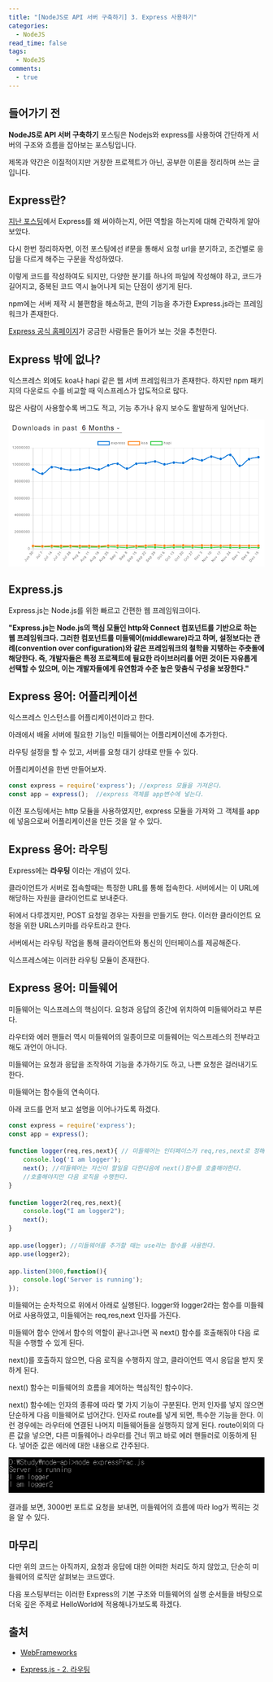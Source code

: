 ```yaml
---
title: "[NodeJS로 API 서버 구축하기] 3. Express 사용하기"
categories:
  - NodeJS
read_time: false
tags:
  - NodeJS
comments:
  - true
---
```


## 들어가기 전

__NodeJS로 API 서버 구축하기__ 포스팅은 Nodejs와 express를 사용하여 간단하게 서버의 구조와 흐름을 잡아보는 포스팅입니다.

제목과 약간은 이질적이지만 거창한 프로젝트가 아닌, 공부한 이론을 정리하며 쓰는 글입니다.

## Express란?

[지난 포스팅](https://sangwoo0727.github.io/nodejs/Nodejs-2_Nodeapi/)에서 Express를 왜 써야하는지, 어떤 역할을 하는지에 대해 간략하게 알아보았다.

다시 한번 정리하자면, 이전 포스팅에선 if문을 통해서 요청 url을 분기하고, 조건별로 응답을 다르게 해주는 구문을 작성하였다.

이렇게 코드를 작성하여도 되지만, 다양한 분기를 하나의 파일에 작성해야 하고, 코드가 길어지고, 중복된 코드 역시 늘어나게 되는 단점이 생기게 된다.

npm에는 서버 제작 시 불편함을 해소하고, 편의 기능을 추가한 Express.js라는 프레임워크가 존재한다.

[Express 공식 홈페이지](http://expressjs.com/ko/)가 궁금한 사람들은 들어가 보는 것을 추천한다.

## Express 밖에 없나?

익스프레스 외에도 koa나 hapi 같은 웹 서버 프레임워크가 존재한다. 하지만 npm 패키지의 다운로드 수를 비교할 때 익스프레스가 압도적으로 많다.

많은 사람이 사용할수록 버그도 적고, 기능 추가나 유지 보수도 활발하게 일어난다. 

![](/assets/img/Nodejs/20191219_1.png)



## Express.js

Express.js는 Node.js를 위한 빠르고 간편한 웹 프레임워크이다.

__"Express.js는 Node.js의 핵심 모듈인 http와 Connect 컴포넌트를 기반으로 하는 웹 프레임워크다. 그러한 컴포넌트를 미들웨어(middleware)라고 하며, 설정보다는 관례(convention over configuration)와 같은 프레임워크의 철학을 지탱하는 주춧돌에 해당한다. 즉, 개발자들은 특정 프로젝트에 필요한 라이브러리를 어떤 것이든 자유롭게 선택할 수 있으며, 이는 개발자들에게 유연함과 수준 높은 맞춤식 구성을 보장한다."__

## Express 용어: 어플리케이션

익스프레스 인스턴스를 어플리케이션이라고 한다.

아래에서 배울 서버에 필요한 기능인 미들웨어는 어플리케이션에 추가한다.

라우팅 설정을 할 수 있고, 서버를 요청 대기 상태로 만들 수 있다.

어플리케이션을 한번 만들어보자.

```javascript
const express = require('express'); //express 모듈을 가져온다.
const app = express();  //express 객체를 app변수에 넣는다.
```

이전 포스팅에서는 http 모듈을 사용하였지만, express 모듈을 가져와 그 객체를 app에 넣음으로써 어플리케이션을 만든 것을 알 수 있다.


## Express 용어: 라우팅

Express에는 __라우팅__ 이라는 개념이 있다.

클라이언트가 서버로 접속할때는 특정한 URL를 통해 접속한다. 서버에서는 이 URL에 해당하는 자원을 클라이언트로 보내준다. 

뒤에서 다루겠지만, POST 요청일 경우는 자원을 만들기도 한다. 이러한 클라이언트 요청을 위한 URL스키마를 라우트라고 한다. 

서버에서는 라우팅 작업을 통해 클라이언트와 통신의 인터페이스를 제공해준다.

익스프레스에는 이러한 라우팅 모듈이 존재한다.

## Express 용어: 미들웨어

미들웨어는 익스프레스의 핵심이다. 요청과 응답의 중간에 위치하여 미들웨어라고 부른다.

라우터와 에러 핸들러 역시 미들웨어의 일종이므로 미들웨어는 익스프레스의 전부라고 해도 과언이 아니다.

미들웨어는 요청과 응답을 조작하여 기능을 추가하기도 하고, 나쁜 요청은 걸러내기도 한다.

미들웨어는 함수들의 연속이다.

아래 코드를 먼저 보고 설명을 이어나가도록 하겠다.

```javascript
const express = require('express');
const app = express();

function logger(req,res,next){ // 미들웨어는 인터페이스가 req,res,next로 정해져있다.
    console.log('I am logger');
    next(); //미들웨어는 자신이 할일을 다한다음에 next()함수를 호출해야한다.
    //호출해야지만 다음 로직을 수행한다. 
}

function logger2(req,res,next){
    console.log("I am logger2");
    next();
}

app.use(logger); //미들웨어를 추가할 때는 use라는 함수를 사용한다.
app.use(logger2);

app.listen(3000,function(){
    console.log('Server is running');
});
```

미들웨어는 순차적으로 위에서 아래로 실행된다. logger와 logger2라는 함수를 미들웨어로 사용하였고, 미들웨어는 req,res,next 인자를 가진다.

미들웨어 함수 안에서 함수의 역할이 끝나고나면 꼭 next() 함수를 호출해줘야 다음 로직을 수행할 수 있게 된다.

next()를 호출하지 않으면, 다음 로직을 수행하지 않고, 클라이언트 역시 응답을 받지 못하게 된다.

next() 함수는 미들웨어의 흐름을 제어하는 핵심적인 함수이다.

next() 함수에는 인자의 종류에 따라 몇 가지 기능이 구분된다. 먼저 인자를 넣지 않으면 단순하게 다음 미들웨어로 넘어간다. 인자로 route를 넣게 되면, 특수한 기능을 한다. 이런 경우에는 라우터에 연결된 나머지 미들웨어들을 실행하지 않게 된다. route이외의 다른 값을 넣으면, 다른 미들웨어나 라우터를 건너 뛰고 바로 에러 핸들러로 이동하게 된다. 넣어준 값은 에러에 대한 내용으로 간주된다.

![](/assets/img/Nodejs/20191220_1.png)

결과를 보면, 3000번 포트로 요청을 보내면, 미들웨어의 흐름에 따라 log가 찍히는 것을 알 수 있다.

## 마무리

다만 위의 코드는 아직까지, 요청과 응답에 대한 어떠한 처리도 하지 않았고, 단순히 미들웨어의 로직만 살펴보는 코드였다. 

다음 포스팅부터는 이러한 Express의 기본 구조와 미들웨어의 실행 순서들을 바탕으로 더욱 깊은 주제로 HelloWorld에 적용해나가보도록 하겠다.

## 출처

* [WebFrameworks](http://webframeworks.kr/getstarted/expressjs/)

* [Express.js - 2. 라우팅](http://jeonghwan-kim.github.io/express-js-2-%eb%9d%bc%ec%9a%b0%ed%8c%85/)
